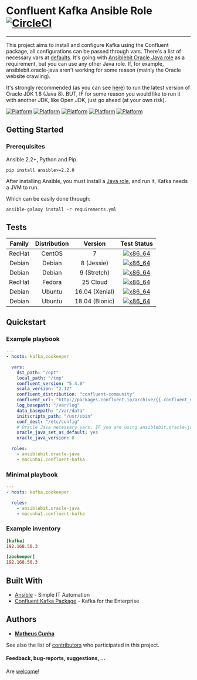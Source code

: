 # Confluent Kafka Ansible Role [![CircleCI](https://circleci.com/gh/macunha1/confluent-kafka-role.svg?style=svg)](https://circleci.com/gh/macunha1/confluent-kafka-role)
---

This project aims to install and configure Kafka using the Confluent package, all configurations can be passed through vars. There's a list of necessary vars at [defaults](defaults/main.yml).
It's going with [Ansiblebit Oracle Java role](https://github.com/ansiblebit/oracle-java) as a requirement, but you can use any other Java role. If, for example, ansiblebit.oracle-java aren't working for some reason (mainly the Oracle website crawling).

It's strongly recommended (as you can see [here](https://docs.confluent.io/current/kafka/deployment.html#jvm)) to run the latest version of Oracle JDK 1.8 (Java 8). BUT, IF for some reason you would like to run it with another JDK, like Open JDK, just go ahead (at your own risk).

[![Platform](http://img.shields.io/badge/platform-centos-00ff7f.svg?style=flat)](#)
[![Platform](http://img.shields.io/badge/platform-debian-a80030.svg?style=flat)](#)
[![Platform](http://img.shields.io/badge/platform-fedora-4592fb.svg?style=flat)](#)
[![Platform](http://img.shields.io/badge/platform-redhat-cc0000.svg?style=flat)](#)
[![Platform](http://img.shields.io/badge/platform-ubuntu-dd4814.svg?style=flat)](#)

## Getting Started

### Prerequisites

Ansible 2.2+, Python and Pip.

```shell
pip install ansible>=2.2.0
```

After installing Ansible, you must install a [Java role](https://galaxy.ansible.com/list#/roles?page=1&page_size=10&autocomplete=java&order=-stargazers_count,name), and run it, Kafka needs a JVM to run.

Which can be easily done through:

```shell
ansible-galaxy install -r requirements.yml
```

## Tests

| Family | Distribution | Version        | Test Status                                                                     |
| :-:    | :-:          | :-:            | :-:                                                                             |
| RedHat | CentOS       | 7              | [![x86_64](http://img.shields.io/badge/x86_64-passed-006400.svg?style=flat)](#) |
| Debian | Debian       | 8 (Jessie)     | [![x86_64](http://img.shields.io/badge/x86_64-passed-006400.svg?style=flat)](#) |
| Debian | Debian       | 9 (Stretch)    | [![x86_64](http://img.shields.io/badge/x86_64-passed-006400.svg?style=flat)](#) |
| RedHat | Fedora       | 25 Cloud       | [![x86_64](http://img.shields.io/badge/x86_64-passed-006400.svg?style=flat)](#) |
| Debian | Ubuntu       | 16.04 (Xenial) | [![x86_64](http://img.shields.io/badge/x86_64-passed-006400.svg?style=flat)](#) |
| Debian | Ubuntu       | 18.04 (Bionic) | [![x86_64](http://img.shields.io/badge/x86_64-passed-006400.svg?style=flat)](#) |

## Quickstart

### Example playbook

```yaml
---
- hosts: kafka,zookeeper

  vars:
    dst_path: "/opt"
    local_path: "/tmp"
    confluent_version: "5.4.0"
    scala_version: "2.12"
    confluent_distribution: "confluent-community"
    confluent_url: "http://packages.confluent.io/archive/{{ confluent_version[:3] }}/{{ confluent_distribution }}-{{ confluent_version }}-{{ scala_version }}.tar.gz"
    log_basepath: "/var/log"
    data_basepath: "/var/data"
    initscripts_path: "/usr/sbin"
    conf_dest: "/etc/config"
    # Oracle Java necessary vars. IF you are using ansiblebit.oracle-java
    oracle_java_set_as_default: yes
    oracle_java_version: 8

  roles:
    - ansiblebit.oracle-java
    - macunha1.confluent-kafka
```

### Minimal playbook

```yaml
---
- hosts: kafka,zookeeper

  roles:
    - ansiblebit.oracle-java
    - macunha1.confluent-kafka
```

### Example inventory
```toml
[kafka]
192.168.50.3

[zookeeper]
192.168.50.3
```

## Built With

* [Ansible](https://www.ansible.com/) - Simple IT Automation
* [Confluent Kafka Package](https://www.confluent.io/) - Kafka for the Enterprise

## Authors

* [**Matheus Cunha** ](https://github.com/macunha1)

See also the list of [contributors](https://github.com/macunha1/confluent-kafka-role/contributors) who participated in this project.

#### Feedback, bug-reports, suggestions, ...

Are [welcome](https://github.com/macunha1/confluent-kafka-role/issues)!

